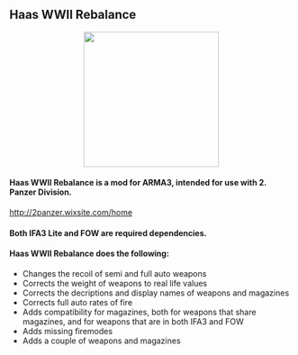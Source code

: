 ## Haas WWII Rebalance

<p align="center">
    <img src="https://github.com/Drofseh/Haas_WWII_Rebalance/blob/master/2PzDLogo.png" width="240">
</p>
<!---
<p align="center">
    <img src="https://c2.staticflickr.com/6/5524/30201576222_3b9546362d_o.png" width="960">
</p>
-->

#### Haas WWII Rebalance is a mod for ARMA3, intended for use with 2. Panzer Division.
http://2panzer.wixsite.com/home

#### Both IFA3 Lite and FOW are required dependencies.

#### Haas WWII Rebalance does the following:

* Changes the recoil of semi and full auto weapons
* Corrects the weight of weapons to real life values
* Corrects the decriptions and display names of weapons and magazines
* Corrects full auto rates of fire
* Adds compatibility for magazines, both for weapons that share magazines, and for weapons that are in both IFA3 and FOW
* Adds missing firemodes
* Adds a couple of weapons and magazines
